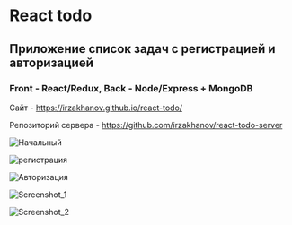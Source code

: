 # React todo

## Приложение список задач с регистрацией и авторизацией

### Front - React/Redux, Back - Node/Express + MongoDB

Сайт - https://irzakhanov.github.io/react-todo/

Репозиторий сервера - https://github.com/irzakhanov/react-todo-server

![Начальный](https://user-images.githubusercontent.com/47324041/132355309-ae87a9a1-1344-4a78-b562-3cd24dede74a.png)

![регистрация](https://user-images.githubusercontent.com/47324041/132355335-229b7421-716b-40ea-84a2-3f4c7f5d56f8.png)

![Авторизация](https://user-images.githubusercontent.com/47324041/132355345-dc75b34f-677d-490a-839d-910e94b0d107.png)

![Screenshot_1](https://user-images.githubusercontent.com/47324041/132355368-0b73b43f-3f6f-4401-b7fc-f12d6f4c6a51.png)

![Screenshot_2](https://user-images.githubusercontent.com/47324041/132355379-c59d0ff2-a6d1-4915-8ce0-d9467b56f10f.png)


